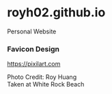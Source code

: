 # royh02.github.io
Personal Website

### Favicon Design
https://pixilart.com

Photo Credit: Roy Huang   
Taken at White Rock Beach
